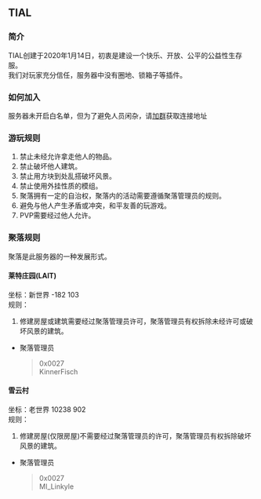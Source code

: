 ## TIAL

### 简介
TIAL创建于2020年1月14日，初衷是建设一个快乐、开放、公平的公益性生存服。  
我们对玩家充分信任，服务器中没有圈地、锁箱子等插件。

### 如何加入
服务器未开启白名单，但为了避免人员闲杂，请[加群](https://jq.qq.com/?_wv=1027&k=t35mfAFG)获取连接地址

### 游玩规则
1. 禁止未经允许拿走他人的物品。
2. 禁止破坏他人建筑。
3. 禁止用方块到处乱搭破坏风景。
4. 禁止使用外挂性质的模组。
5. 聚落拥有一定的自治权，聚落内的活动需要遵循聚落管理员的规则。
6. 避免与他人产生矛盾或冲突，和平友善的玩游戏。
7. PVP需要经过他人允许。

### 聚落规则
聚落是此服务器的一种发展形式。

#### 莱特庄园(LAIT)
坐标：新世界 -182 103  
规则：
1. 修建房屋或建筑需要经过聚落管理员许可，聚落管理员有权拆除未经许可或破坏风景的建筑。
* 聚落管理员
  > 0x0027  
  > KinnerFisch

#### 雪云村
坐标：老世界 10238 902  
规则：
1. 修建房屋(仅限房屋)不需要经过聚落管理员的许可，聚落管理员有权拆除破坏风景的建筑。
* 聚落管理员
  > 0x0027  
  > MI_Linkyle



